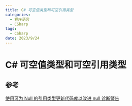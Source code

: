 ```yaml
---
title: C# 可空值类型和可空引用类型
categories:
  - 程序语言
  - CSharp
tags:
  - CSharp
date: 2023/9/24
---
```




# C# 可空值类型和可空引用类型



## 参考

[使用可为 Null 的引用类型更新代码库以改进 null 诊断警告](https://learn.microsoft.com/zh-cn/dotnet/csharp/nullable-migration-strategies)